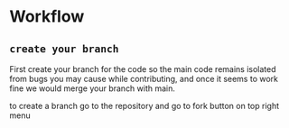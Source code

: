 # Workflow

## `create your branch`

<p>
First create your branch for the code so the main code remains isolated from bugs you may cause while contributing, and once it seems to work fine we would merge your branch with main.

to create a branch go to the repository and go to fork button on top right menu 

<im src='readme-img/fork.png' height='200'>

</p>
